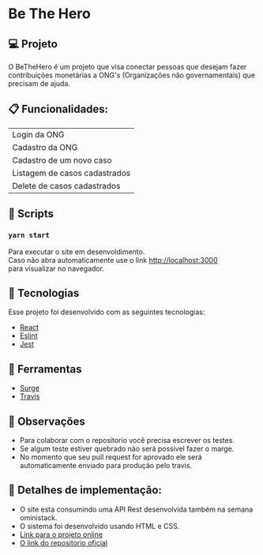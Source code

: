 # Be The Hero

## 💻 Projeto
<p> O BeTheHero é um projeto que visa conectar pessoas que desejam fazer contribuições monetárias a 
ONG's (Organizações não governamentais) que precisam de ajuda.</p>

## :clipboard: Funcionalidades:
<table>
  <tr>
    <td>Login da ONG</td>
  </tr>
  <tr>
    <td>Cadastro da ONG</td>
  </tr>
   <tr>
    <td>Cadastro de um novo caso</td>
  </tr>
  <tr>
    <td>Listagem de casos cadastrados</td>
  </tr>
   <tr>
    <td>Delete de casos cadastrados</td>
  </tr>
<table/>  

## :hammer: Scripts

### `yarn start`

Para executar o site em desenvoldimento.<br>
Caso não abra automaticamente use o link [http://localhost:3000](http://localhost:3000)<br/>
para visualizar no navegador.


## :rocket: Tecnologias

Esse projeto foi desenvolvido com as seguintes tecnologias:

- [React](https://reactjs.org)
- [Eslint](https://eslint.org/)
- [Jest](https://jestjs.io/)

## :wrench: Ferramentas
- [Surge](https://surge.sh/)
- [Travis](https://travis-ci.org/)

## :mag_right: Observações
- Para colaborar com o repositorio você precisa escrever os testes.
- Se algum teste estiver quebrado não será possivel fazer o marge.
- No momento que seu pull request for aprovado ele será automaticamente enviado para produção pelo travis.
## :page_facing_up: Detalhes de implementação:
- O site esta consumindo uma API Rest desenvolvida também na semana oministack.
- O sistema foi desenvolvido usando HTML e CSS.
- [Link para o projeto online](be-the-hero-web.surge.sh)
- [O link do repositorio oficial](https://github.com/Rocketseat/semana-omnistack-11)
